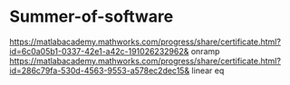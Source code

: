# Summer-of-software
https://matlabacademy.mathworks.com/progress/share/certificate.html?id=6c0a05b1-0337-42e1-a42c-191026232962& onramp
https://matlabacademy.mathworks.com/progress/share/certificate.html?id=286c79fa-530d-4563-9553-a578ec2dec15& linear eq

